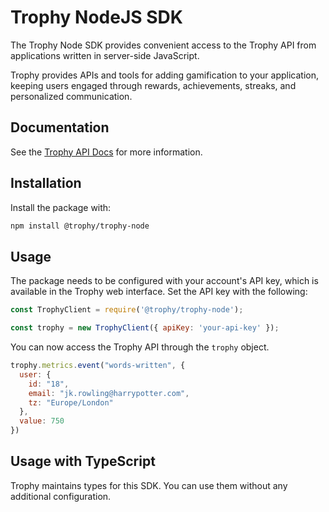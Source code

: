 # Trophy NodeJS SDK

The Trophy Node SDK provides convenient access to the Trophy API from applications written in
server-side JavaScript.

Trophy provides APIs and tools for adding gamification to your application, keeping users engaged
through rewards, achievements, streaks, and personalized communication.

## Documentation

See the [Trophy API Docs](https://trophy.docs.buildwithfern.com/overview/introduction) for more 
information.

## Installation

Install the package with:

```bash
npm install @trophy/trophy-node
```

## Usage

The package needs to be configured with your account's API key, which is available in the Trophy
web interface. Set the API key with the following:

```javascript
const TrophyClient = require('@trophy/trophy-node');

const trophy = new TrophyClient({ apiKey: 'your-api-key' });
```

You can now access the Trophy API through the `trophy` object.

```javascript
trophy.metrics.event("words-written", {
  user: {
    id: "18",
    email: "jk.rowling@harrypotter.com",
    tz: "Europe/London"
  },
  value: 750
})
```

## Usage with TypeScript

Trophy maintains types for this SDK. You can use them without any additional configuration.
